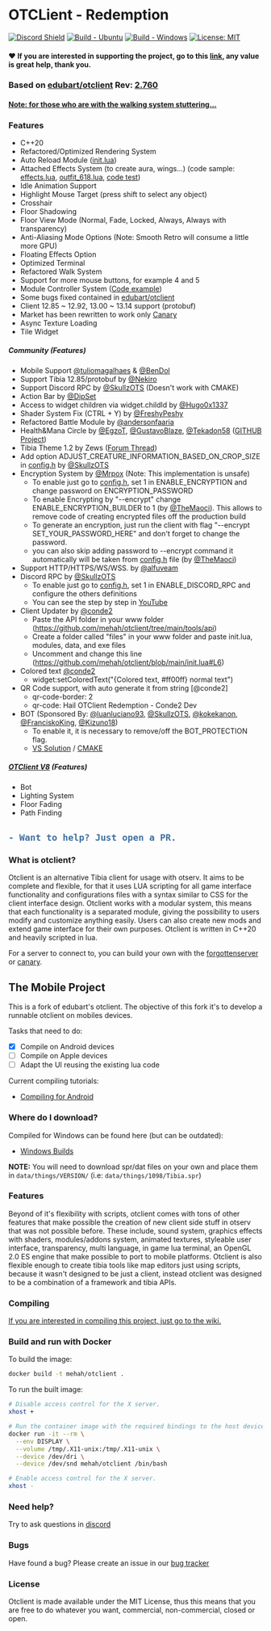 # OTCLient - Redemption
[![Discord Shield](https://discordapp.com/api/guilds/888062548082061433/widget.png?style=shield)](https://discord.gg/HZN8yJJSyC)
[![Build - Ubuntu](https://github.com/mehah/otclient/actions/workflows/build-ubuntu.yml/badge.svg)](https://github.com/mehah/otclient/actions/workflows/build-ubuntu.yml)
[![Build - Windows](https://github.com/mehah/otclient/actions/workflows/build-windows.yml/badge.svg)](https://github.com/mehah/otclient/actions/workflows/build-windows.yml)
[![License: MIT](https://img.shields.io/badge/License-MIT-yellow.svg)](https://opensource.org/licenses/MIT)

#### :heart:  If you are interested in supporting the project, go to this [link](https://www.paypal.com/donate/?business=CV9D5JF8E46LY&no_recurring=0&item_name=Thank+you+very+much+for+your+donation.&currency_code=BRL), any value is great help, thank you.

### Based on [edubart/otclient](https://github.com/edubart/otclient) Rev: [2.760](https://github.com/edubart/otclient/commit/fc39ee4adba8e780a2820bfda66fc942d74cedf4)

#### [Note: for those who are with the walking system stuttering...](https://github.com/mehah/otclient/blob/main/data/setup.otml#L18)

### Features

- C++20
- Refactored/Optimized Rendering System
- Auto Reload Module ([init.lua](https://github.com/mehah/otclient/blob/main/init.lua#L85))
- Attached Effects System (to create aura, wings...) (code sample: [effects.lua](https://github.com/mehah/otclient/blob/main/modules/game_attachedeffects/effects.lua), [outfit_618.lua](https://github.com/mehah/otclient/blob/main/modules/game_attachedeffects/configs/outfit_618.lua), [code test](https://github.com/mehah/otclient/blob/main/modules/game_attachedeffects/attachedeffects.lua#L1))
- Idle Animation Support
- Highlight Mouse Target (press shift to select any object)
- Crosshair
- Floor Shadowing
- Floor View Mode (Normal, Fade, Locked, Always, Always with transparency)
- Anti-Aliasing Mode Options (Note: Smooth Retro will consume a little more GPU)
- Floating Effects Option
- Optimized Terminal
- Refactored Walk System
- Support for more mouse buttons, for example 4 and 5
- Module Controller System ([Code example](https://github.com/mehah/otclient/blob/cache-for-all/modules/game_minimap/minimap.lua))
- Some bugs fixed contained in [edubart/otclient](https://github.com/edubart/otclient)
- Client 12.85 ~ 12.92, 13.00 ~ 13.14 support (protobuf)
- Market has been rewritten to work only [Canary](https://github.com/opentibiabr/canary)
- Async Texture Loading
- Tile Widget

##### Community (Features)
- Mobile Support [@tuliomagalhaes](https://github.com/tuliomagalhaes) & [@BenDol](https://github.com/BenDol)
- Support Tibia 12.85/protobuf by [@Nekiro](https://github.com/nekiro)
- Support Discord RPC by [@SkullzOTS](https://github.com/SkullzOTS) (Doesn't work with CMAKE)
- Action Bar by [@DipSet](https://github.com/Dip-Set1)
- Access to widget children via widget.childId by [@Hugo0x1337](https://github.com/Hugo0x1337)
- Shader System Fix (CTRL + Y) by [@FreshyPeshy](https://github.com/FreshyPeshy)
- Refactored Battle Module by [@andersonfaaria](https://github.com/andersonfaaria)
- Health&Mana Circle by [@EgzoT](https://github.com/EgzoT), [@GustavoBlaze](https://github.com/GustavoBlaze), [@Tekadon58](https://github.com/Tekadon58) ([GITHUB Project](https://github.com/EgzoT/-OTClient-Mod-health_and_mana_circle))
- Tibia Theme 1.2 by Zews ([Forum Thread](https://otland.net/threads/otc-tibia-theme-v1-2.230988/))
- Add option ADJUST_CREATURE_INFORMATION_BASED_ON_CROP_SIZE in [config.h](https://github.com/mehah/otclient/blob/cache-for-all/src/client/config.h) by [@SkullzOTS](https://github.com/SkullzOTS)
- Encryption System by [@Mrpox](https://github.com/Mrpox) (Note: This implementation is unsafe)
  - To enable just go to [config.h](https://github.com/mehah/otclient/blob/cache-for-all/src/client/config.h), set 1 in ENABLE_ENCRYPTION and change password on ENCRYPTION_PASSWORD
  - To enable Encrypting by "--encrypt" change ENABLE_ENCRYPTION_BUILDER to 1 (by [@TheMaoci](https://github.com/TheMaoci)). This allows to remove code of creating encrypted files off the production build
  - To generate an encryption, just run the client with flag "--encrypt SET_YOUR_PASSWORD_HERE" and don't forget to change the password.
  - you can also skip adding password to --encrypt command it automatically will be taken from [config.h](https://github.com/mehah/otclient/blob/cache-for-all/src/client/config.h) file (by [@TheMaoci](https://github.com/TheMaoci))
- Support HTTP/HTTPS/WS/WSS. by [@alfuveam](https://github.com/alfuveam)
- Discord RPC by [@SkullzOTS](https://github.com/SkullzOTS)
  - To enable just go to [config.h](https://github.com/mehah/otclient/blob/main/src/client/config.h), set 1 in ENABLE_DISCORD_RPC and configure the others definitions
  - You can see the step by step in [YouTube](https://www.youtube.com/watch?v=zCHYtRlD58g)
- Client Updater by [@conde2](https://github.com/conde2)
  - Paste the API folder in your www folder (https://github.com/mehah/otclient/tree/main/tools/api)
  - Create a folder called "files" in your www folder and paste init.lua, modules, data, and exe files
  - Uncomment and change this line (https://github.com/mehah/otclient/blob/main/init.lua#L6)
- Colored text [@conde2](https://github.com/conde2)
  - widget:setColoredText("{Colored text, #ff00ff} normal text")
- QR Code support, with auto generate it from string  [@conde2]
  - qr-code-border: 2
  - qr-code: Hail OTClient Redemption - Conde2 Dev
- BOT (Sponsored By: [@luanluciano93](https://github.com/luanluciano93), [@SkullzOTS](https://github.com/SkullzOTS), [@kokekanon](https://github.com/kokekanon), [@FranciskoKing](https://github.com/FranciskoKing), [@Kizuno18](https://github.com/Kizuno18))
  - To enable it, it is necessary to remove/off the BOT_PROTECTION flag.
  - [VS Solution](https://github.com/mehah/otclient/blob/68e4e1b94c2041bd235441244156e6477058250c/vc17/settings.props#L9) / [CMAKE](https://github.com/mehah/otclient/blob/68e4e1b94c2041bd235441244156e6477058250c/src/CMakeLists.txt#L13)

##### [OTClient V8](https://github.com/OTCv8) (Features)
- Bot
- Lighting System
- Floor Fading
- Path Finding
<h2>

```diff
- Want to help? Just open a PR.
```

   </h2>

### What is otclient?

Otclient is an alternative Tibia client for usage with otserv. It aims to be complete and flexible,
for that it uses LUA scripting for all game interface functionality and configurations files with a syntax
similar to CSS for the client interface design. Otclient works with a modular system, this means
that each functionality is a separated module, giving the possibility to users modify and customize
anything easily. Users can also create new mods and extend game interface for their own purposes.
Otclient is written in C++20 and heavily scripted in lua.

For a server to connect to, you can build your own with the [forgottenserver](https://github.com/otland/forgottenserver)
or [canary](https://github.com/opentibiabr/canary).

## The Mobile Project
This is a fork of edubart's otclient. The objective of this fork it's to develop a runnable otclient on mobiles devices.

Tasks that need to do:
- [X] Compile on Android devices
- [ ] Compile on Apple devices
- [ ] Adapt the UI reusing the existing lua code

Current compiling tutorials:
* [Compiling for Android](https://github.com/mehah/otclient/wiki/Compiling-on-Android)

### Where do I download?

Compiled for Windows can be found here (but can be outdated):

- [Windows Builds](https://github.com/mehah/otclient/releases)

**NOTE:** You will need to download spr/dat files on your own and place them in `data/things/VERSION/` (i.e: `data/things/1098/Tibia.spr`)

### Features

Beyond of it's flexibility with scripts, otclient comes with tons of other features that make possible
the creation of new client side stuff in otserv that was not possible before. These include,
sound system, graphics effects with shaders, modules/addons system, animated textures,
styleable user interface, transparency, multi language, in game lua terminal, an OpenGL 2.0 ES engine that make possible
to port to mobile platforms. Otclient is also flexible enough to
create tibia tools like map editors just using scripts, because it wasn't designed to be just a
client, instead otclient was designed to be a combination of a framework and tibia APIs.

### Compiling

[If you are interested in compiling this project, just go to the wiki.](https://github.com/mehah/otclient/wiki)

### Build and run with Docker

To build the image:

```sh
docker build -t mehah/otclient .
```

To run the built image:

```sh
# Disable access control for the X server.
xhost +

# Run the container image with the required bindings to the host devices and volumes.
docker run -it --rm \
  --env DISPLAY \
  --volume /tmp/.X11-unix:/tmp/.X11-unix \
  --device /dev/dri \
  --device /dev/snd mehah/otclient /bin/bash

# Enable access control for the X server.
xhost -
```

### Need help?

Try to ask questions in [discord](https://discord.gg/HZN8yJJSyC)

### Bugs

Have found a bug? Please create an issue in our [bug tracker](https://github.com/mehah/otclient/issues)

### License

Otclient is made available under the MIT License, thus this means that you are free
to do whatever you want, commercial, non-commercial, closed or open.
